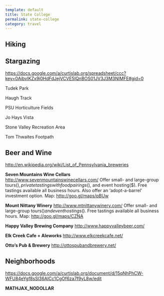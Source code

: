 ```yaml
---
template: default
title: State College
permalink: state-college
category: travel
---
```


Hiking
------

Stargazing
----------

<https://docs.google.com/a/curtislab.org/spreadsheet/ccc?key=0AibvIKZx9i0HdFdJejVCVE5IQnBOS01JV3J3M3NIMFE#gid=0>

Tudek Park

Haugh Track

PSU Horticulture Fields

Jo Hays Vista

Stone Valley Recreation Area

Tom Thwaites Footpath

Beer and Wine
-------------

<http://en.wikipedia.org/wiki/List_of_Pennsylvania_breweries>

**Seven Mountains Wine Cellars**
<http://www.sevenmountainswinecellars.com/>
Offer small- and large-group tours($), private tastings with food pairings($), and event hosting($). Free tastings available all business hours. Also offer an ‘adopt-a-barrel’ investment option.
Map: <http://goo.gl/maps/pBUw>

**Mount Nittany Winery**
<http://www.mtnittanywinery.com/>
Offer small- and large-group tours($) and event hostings($). Free tastings available all business hours.
Map: <http://goo.gl/maps/CZNA>

**Happy Valley Brewing Company**
<http://www.happyvalleybeer.com/>

**Elk Creek Cafe + Aleworks**
<http://www.elkcreekcafe.net/>

**Otto’s Pub & Brewery**
<http://ottospubandbrewery.net/>

Neighborhoods
-------------

<https://docs.google.com/a/curtislab.org/document/d/15qNhPhCW-WFU84eYgf8sSl36AICc1CgOf6za7f9yL8w/edit>

__MATHJAX_NODOLLAR__
